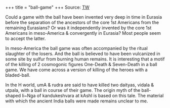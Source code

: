 +++
title = "ball-game"
+++
Source: [TW](https://threadreaderapp.com/thread/1639133290429816832.html)


Could a game with the ball have been invented very deep in time in Eurasia before the separation of the ancestors of the core 1st Americans from the remaining Eurasians? Or was it independently invented by the core 1st Americans in meso-America & convergently in Eurasia? Most people seem to accept the latter. 

In meso-America the ball game was often accompanied by the ritual slaughter of the losers. And the ball is believed to have been vulcanized in some site by sulfur from burning human remains. It is interesting that a motif of the killing of 2 cosmogonic figures One-Death & Seven-Death in a ball game. We have come across a version of killing of the heroes with a bladed-ball. 

In the H world, umA & rudra are said to have killed two daityas, vidala & utpala, with a ball in course of their game. The origin myth of the ball-shaped li~Nga of kandukeshvara at kAshI is based on this tale. The material with which the ancient India balls were made remains unclear to me.
